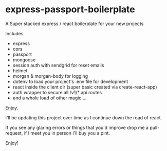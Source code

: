 # express-passport-boilerplate

A Super stacked express / react boilerplate for your new projects

Includes

* express
* cors
* passport
* mongoose
* session auth with sendgrid for reset emails
* helmet
* morgan & morgan-body for logging
* dotenv to load your project's .env file for development
* react inside the client dir (super basic created via create-react-app)
* auth wrapper to secure all /v1/* api routes
* and a whole load of other magic....

Enjoy.

I'll be updating this project over time as I continue down the road of react.

If you see any glaring errors or things that you'd improve drop me a pull-request, if I meet you in person I'll buy you a pint.

Enjoy!

